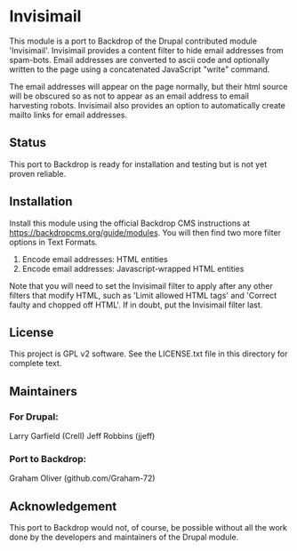 Invisimail
==========

This module is a port to Backdrop of the Drupal contributed module 'Invisimail'.
Invisimail provides a content filter to hide email addresses from spam-bots.
Email addresses are converted to ascii code and optionally written to the page
using a concatenated JavaScript "write" command.

The email addresses will appear on the page normally, but their html source will
be obscured so as not to appear as an email address to email harvesting robots.
Invisimail also provides an option to automatically create mailto links for
email addresses.

Status
------

This port to Backdrop is ready for installation and testing but is not yet
proven reliable.

Installation
------------

Install this module using the official Backdrop CMS instructions at
https://backdropcms.org/guide/modules.
You will then find two more filter options in Text Formats.

1. Encode email addresses: HTML entities
2. Encode email addresses: Javascript-wrapped HTML entities

Note that you will need to set the Invisimail filter to apply after any other
filters that modify HTML, such as 'Limit allowed HTML tags' and 'Correct faulty
and chopped off HTML'. If in doubt, put the Invisimail filter last.

License
-------

This project is GPL v2 software. See the LICENSE.txt file in this directory for
complete text.

Maintainers
-----------

### For Drupal:

Larry Garfield (Crell)
Jeff Robbins (jjeff)

### Port to Backdrop:

Graham Oliver (github.com/Graham-72)

Acknowledgement
---------------

This port to Backdrop would not, of course, be possible without all the work
done by the developers and maintainers of the Drupal module.

